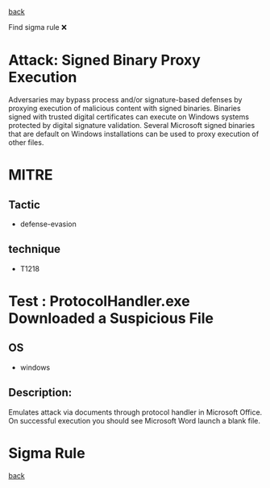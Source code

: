 
[back](../index.md)

Find sigma rule :x: 

# Attack: Signed Binary Proxy Execution 

Adversaries may bypass process and/or signature-based defenses by proxying execution of malicious content with signed binaries. Binaries signed with trusted digital certificates can execute on Windows systems protected by digital signature validation. Several Microsoft signed binaries that are default on Windows installations can be used to proxy execution of other files.

# MITRE
## Tactic
  - defense-evasion


## technique
  - T1218


# Test : ProtocolHandler.exe Downloaded a Suspicious File
## OS
  - windows


## Description:
Emulates attack via documents through protocol handler in Microsoft Office.  On successful execution you should see Microsoft Word launch a blank file.


# Sigma Rule


[back](../index.md)
